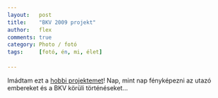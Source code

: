 ```yaml
---
layout:   post
title:    "BKV 2009 projekt"
author:   flex
comments: true
category: Photo / fotó
tags:     [fotó, én, mi, élet]

---
```


<link rel='stylesheet' href='unitegallery/css/unite-gallery.css' type='text/css' /> 
<link rel='stylesheet' href='unitegallery/themes/default/ug-theme-default.css' type='text/css' /> 

<script type='text/javascript' src='unitegallery/js/jquery-11.0.min.js'></script>
<script type='text/javascript' src='unitegallery/js/unitegallery.min.js'></script> 
<script type='text/javascript' src='unitegallery/themes/tiles/ug-theme-tiles.js'></script>

Imádtam ezt a <a href="https:/www.flickr.com/photos/fleischmann/sets/72157622129419487/">hobbi projektemet</a>! Nap, mint nap fényképezni az utazó embereket és a BKV körüli történéseket...

<div id="gallery" style="display:none; margin-bottom: .7em; margin-left: 0; margin-right: 0; margin-top: .5em;">

<img alt="BKV 2009" data-description="BKV 2009" src="photos/BKV2009/3907714768_a01dcdb5fc_o.jpg" data-image="photos/BKV2009/3907714768_a01dcdb5fc_o.jpg">
<img alt="BKV 2009" data-description="BKV 2009" src="photos/BKV2009/img_0011_2_3890210790_o.jpg" data-image="photos/BKV2009/img_0011_2_3890210790_o.jpg">
<img alt="BKV 2009" data-description="BKV 2009" src="photos/BKV2009/img_0011_3889391271_o.jpg" data-image="photos/BKV2009/img_0011_3889391271_o.jpg">
<img alt="BKV 2009" data-description="BKV 2009" src="photos/BKV2009/img_0013_3889391713_o.jpg" data-image="photos/BKV2009/img_0013_3889391713_o.jpg">
<img alt="BKV 2009" data-description="BKV 2009" src="photos/BKV2009/img_0024_2_3889418079_o.jpg" data-image="photos/BKV2009/img_0024_2_3889418079_o.jpg">
<img alt="BKV 2009" data-description="BKV 2009" src="photos/BKV2009/img_0037_3890200180_o.jpg" data-image="photos/BKV2009/img_0037_3890200180_o.jpg">
<img alt="BKV 2009" data-description="BKV 2009" src="photos/BKV2009/img_0038_3890200560_o.jpg" data-image="photos/BKV2009/img_0038_3890200560_o.jpg">
<img alt="BKV 2009" data-description="BKV 2009" src="photos/BKV2009/img_0039_3889407527_o.jpg" data-image="photos/BKV2009/img_0039_3889407527_o.jpg">
<img alt="BKV 2009" data-description="BKV 2009" src="photos/BKV2009/img_0043_3890211640_o.jpg" data-image="photos/BKV2009/img_0043_3890211640_o.jpg">
<img alt="BKV 2009" data-description="BKV 2009" src="photos/BKV2009/img_0046_2_3890212124_o.jpg" data-image="photos/BKV2009/img_0046_2_3890212124_o.jpg">
<img alt="BKV 2009" data-description="BKV 2009" src="photos/BKV2009/img_0047_3890185954_o.jpg" data-image="photos/BKV2009/img_0047_3890185954_o.jpg">
<img alt="BKV 2009" data-description="BKV 2009" src="photos/BKV2009/img_0052_3889407945_o.jpg" data-image="photos/BKV2009/img_0052_3889407945_o.jpg">
<img alt="BKV 2009" data-description="BKV 2009" src="photos/BKV2009/img_0053_3890201778_o.jpg" data-image="photos/BKV2009/img_0053_3890201778_o.jpg">
<img alt="BKV 2009" data-description="BKV 2009" src="photos/BKV2009/img_0054_3890202220_o.jpg" data-image="photos/BKV2009/img_0054_3890202220_o.jpg">
<img alt="BKV 2009" data-description="BKV 2009" src="photos/BKV2009/img_0061_3889419403_o.jpg" data-image="photos/BKV2009/img_0061_3889419403_o.jpg">
<img alt="BKV 2009" data-description="BKV 2009" src="photos/BKV2009/img_0066_3889409177_o.jpg" data-image="photos/BKV2009/img_0066_3889409177_o.jpg">
<img alt="BKV 2009" data-description="BKV 2009" src="photos/BKV2009/img_0069_3889419851_o.jpg" data-image="photos/BKV2009/img_0069_3889419851_o.jpg">
<img alt="BKV 2009" data-description="BKV 2009" src="photos/BKV2009/img_0070_3890186314_o.jpg" data-image="photos/BKV2009/img_0070_3890186314_o.jpg">
<img alt="BKV 2009" data-description="BKV 2009" src="photos/BKV2009/img_0070_3890213528_o.jpg" data-image="photos/BKV2009/img_0070_3890213528_o.jpg">
<img alt="BKV 2009" data-description="BKV 2009" src="photos/BKV2009/img_0071_3890213978_o.jpg" data-image="photos/BKV2009/img_0071_3890213978_o.jpg">
<img alt="BKV 2009" data-description="BKV 2009" src="photos/BKV2009/img_0074_3889392997_o.jpg" data-image="photos/BKV2009/img_0074_3889392997_o.jpg">
<img alt="BKV 2009" data-description="BKV 2009" src="photos/BKV2009/img_0090_3890214430_o.jpg" data-image="photos/BKV2009/img_0090_3890214430_o.jpg">
<img alt="BKV 2009" data-description="BKV 2009" src="photos/BKV2009/img_0095_3889409639_o.jpg" data-image="photos/BKV2009/img_0095_3889409639_o.jpg">
<img alt="BKV 2009" data-description="BKV 2009" src="photos/BKV2009/img_0103_3890214894_o.jpg" data-image="photos/BKV2009/img_0103_3890214894_o.jpg">
<img alt="BKV 2009" data-description="BKV 2009" src="photos/BKV2009/img_0114_3889422099_o.jpg" data-image="photos/BKV2009/img_0114_3889422099_o.jpg">
<img alt="BKV 2009" data-description="BKV 2009" src="photos/BKV2009/img_0116_3889410097_o.jpg" data-image="photos/BKV2009/img_0116_3889410097_o.jpg">
<img alt="BKV 2009" data-description="BKV 2009" src="photos/BKV2009/img_0117_3889410399_o.jpg" data-image="photos/BKV2009/img_0117_3889410399_o.jpg">
<img alt="BKV 2009" data-description="BKV 2009" src="photos/BKV2009/img_0124_3889410841_o.jpg" data-image="photos/BKV2009/img_0124_3889410841_o.jpg">
<img alt="BKV 2009" data-description="BKV 2009" src="photos/BKV2009/img_0124_3889422513_o.jpg" data-image="photos/BKV2009/img_0124_3889422513_o.jpg">
<img alt="BKV 2009" data-description="BKV 2009" src="photos/BKV2009/img_0165_3890216254_o.jpg" data-image="photos/BKV2009/img_0165_3890216254_o.jpg">
<img alt="BKV 2009" data-description="BKV 2009" src="photos/BKV2009/img_0171_3889423457_o.jpg" data-image="photos/BKV2009/img_0171_3889423457_o.jpg">
<img alt="BKV 2009" data-description="BKV 2009" src="photos/BKV2009/img_0179_3889411231_o.jpg" data-image="photos/BKV2009/img_0179_3889411231_o.jpg">
<img alt="BKV 2009" data-description="BKV 2009" src="photos/BKV2009/img_0186_3889411651_o.jpg" data-image="photos/BKV2009/img_0186_3889411651_o.jpg">
<img alt="BKV 2009" data-description="BKV 2009" src="photos/BKV2009/img_0193_3889412087_o.jpg" data-image="photos/BKV2009/img_0193_3889412087_o.jpg">
<img alt="BKV 2009" data-description="BKV 2009" src="photos/BKV2009/img_0193_3889423873_o.jpg" data-image="photos/BKV2009/img_0193_3889423873_o.jpg">
<img alt="BKV 2009" data-description="BKV 2009" src="photos/BKV2009/img_0201_3890217478_o.jpg" data-image="photos/BKV2009/img_0201_3890217478_o.jpg">
<img alt="BKV 2009" data-description="BKV 2009" src="photos/BKV2009/img_0203_3889412559_o.jpg" data-image="photos/BKV2009/img_0203_3889412559_o.jpg">
<img alt="BKV 2009" data-description="BKV 2009" src="photos/BKV2009/img_0213_3889412957_o.jpg" data-image="photos/BKV2009/img_0213_3889412957_o.jpg">
<img alt="BKV 2009" data-description="BKV 2009" src="photos/BKV2009/img_0217_3890217940_o.jpg" data-image="photos/BKV2009/img_0217_3890217940_o.jpg">
<img alt="BKV 2009" data-description="BKV 2009" src="photos/BKV2009/img_0223_3890206712_o.jpg" data-image="photos/BKV2009/img_0223_3890206712_o.jpg">
<img alt="BKV 2009" data-description="BKV 2009" src="photos/BKV2009/img_0224_3890207112_o.jpg" data-image="photos/BKV2009/img_0224_3890207112_o.jpg">
<img alt="BKV 2009" data-description="BKV 2009" src="photos/BKV2009/img_0225_3890218338_o.jpg" data-image="photos/BKV2009/img_0225_3890218338_o.jpg">
<img alt="BKV 2009" data-description="BKV 2009" src="photos/BKV2009/img_0233_3890207504_o.jpg" data-image="photos/BKV2009/img_0233_3890207504_o.jpg">
<img alt="BKV 2009" data-description="BKV 2009" src="photos/BKV2009/img_0234_3890207974_o.jpg" data-image="photos/BKV2009/img_0234_3890207974_o.jpg">
<img alt="BKV 2009" data-description="BKV 2009" src="photos/BKV2009/img_0243_3890218766_o.jpg" data-image="photos/BKV2009/img_0243_3890218766_o.jpg">
<img alt="BKV 2009" data-description="BKV 2009" src="photos/BKV2009/img_0270_3890187132_o.jpg" data-image="photos/BKV2009/img_0270_3890187132_o.jpg">
<img alt="BKV 2009" data-description="BKV 2009" src="photos/BKV2009/img_0285_3890187440_o.jpg" data-image="photos/BKV2009/img_0285_3890187440_o.jpg">
<img alt="BKV 2009" data-description="BKV 2009" src="photos/BKV2009/img_0290_3889415283_o.jpg" data-image="photos/BKV2009/img_0290_3889415283_o.jpg">
<img alt="BKV 2009" data-description="BKV 2009" src="photos/BKV2009/img_0302_3890187832_o.jpg" data-image="photos/BKV2009/img_0302_3890187832_o.jpg">
<img alt="BKV 2009" data-description="BKV 2009" src="photos/BKV2009/img_0308_3889394625_o.jpg" data-image="photos/BKV2009/img_0308_3889394625_o.jpg">
<img alt="BKV 2009" data-description="BKV 2009" src="photos/BKV2009/img_0313_3889394985_o.jpg" data-image="photos/BKV2009/img_0313_3889394985_o.jpg">
<img alt="BKV 2009" data-description="BKV 2009" src="photos/BKV2009/img_0316_2_3890208806_o.jpg" data-image="photos/BKV2009/img_0316_2_3890208806_o.jpg">
<img alt="BKV 2009" data-description="BKV 2009" src="photos/BKV2009/img_0317_2_3889415983_o.jpg" data-image="photos/BKV2009/img_0317_2_3889415983_o.jpg">
<img alt="BKV 2009" data-description="BKV 2009" src="photos/BKV2009/img_0318_2_3889416409_o.jpg" data-image="photos/BKV2009/img_0318_2_3889416409_o.jpg">
<img alt="BKV 2009" data-description="BKV 2009" src="photos/BKV2009/img_0319_2_3890209890_o.jpg" data-image="photos/BKV2009/img_0319_2_3890209890_o.jpg">
<img alt="BKV 2009" data-description="BKV 2009" src="photos/BKV2009/img_0327_3890210328_o.jpg" data-image="photos/BKV2009/img_0327_3890210328_o.jpg">
<img alt="BKV 2009" data-description="BKV 2009" src="photos/BKV2009/img_0440_3890189166_o.jpg" data-image="photos/BKV2009/img_0440_3890189166_o.jpg">
<img alt="BKV 2009" data-description="BKV 2009" src="photos/BKV2009/img_0455_3890219126_o.jpg" data-image="photos/BKV2009/img_0455_3890219126_o.jpg">
<img alt="BKV 2009" data-description="BKV 2009" src="photos/BKV2009/img_0456_3889426395_o.jpg" data-image="photos/BKV2009/img_0456_3889426395_o.jpg">
<img alt="BKV 2009" data-description="BKV 2009" src="photos/BKV2009/img_0457_3889426801_o.jpg" data-image="photos/BKV2009/img_0457_3889426801_o.jpg">
<img alt="BKV 2009" data-description="BKV 2009" src="photos/BKV2009/img_0458_3889427209_o.jpg" data-image="photos/BKV2009/img_0458_3889427209_o.jpg">
<img alt="BKV 2009" data-description="BKV 2009" src="photos/BKV2009/img_0460_3890189556_o.jpg" data-image="photos/BKV2009/img_0460_3890189556_o.jpg">
<img alt="BKV 2009" data-description="BKV 2009" src="photos/BKV2009/img_0461_3890190004_o.jpg" data-image="photos/BKV2009/img_0461_3890190004_o.jpg">
<img alt="BKV 2009" data-description="BKV 2009" src="photos/BKV2009/img_0470_3890220842_o.jpg" data-image="photos/BKV2009/img_0470_3890220842_o.jpg">
<img alt="BKV 2009" data-description="BKV 2009" src="photos/BKV2009/img_0481_3889396753_o.jpg" data-image="photos/BKV2009/img_0481_3889396753_o.jpg">
<img alt="BKV 2009" data-description="BKV 2009" src="photos/BKV2009/img_0486_3890190796_o.jpg" data-image="photos/BKV2009/img_0486_3890190796_o.jpg">
<img alt="BKV 2009" data-description="BKV 2009" src="photos/BKV2009/img_0495_3890191160_o.jpg" data-image="photos/BKV2009/img_0495_3890191160_o.jpg">
<img alt="BKV 2009" data-description="BKV 2009" src="photos/BKV2009/img_0496_3890191578_o.jpg" data-image="photos/BKV2009/img_0496_3890191578_o.jpg">
<img alt="BKV 2009" data-description="BKV 2009" src="photos/BKV2009/img_0501_3889428113_o.jpg" data-image="photos/BKV2009/img_0501_3889428113_o.jpg">
<img alt="BKV 2009" data-description="BKV 2009" src="photos/BKV2009/img_0603_3890192032_o.jpg" data-image="photos/BKV2009/img_0603_3890192032_o.jpg">
<img alt="BKV 2009" data-description="BKV 2009" src="photos/BKV2009/img_0604_3889398715_o.jpg" data-image="photos/BKV2009/img_0604_3889398715_o.jpg">
<img alt="BKV 2009" data-description="BKV 2009" src="photos/BKV2009/img_0605_3890192894_o.jpg" data-image="photos/BKV2009/img_0605_3890192894_o.jpg">
<img alt="BKV 2009" data-description="BKV 2009" src="photos/BKV2009/img_0606_3890193354_o.jpg" data-image="photos/BKV2009/img_0606_3890193354_o.jpg">
<img alt="BKV 2009" data-description="BKV 2009" src="photos/BKV2009/img_0625_3889389193_o.jpg" data-image="photos/BKV2009/img_0625_3889389193_o.jpg">
<img alt="BKV 2009" data-description="BKV 2009" src="photos/BKV2009/img_0626_3889400009_o.jpg" data-image="photos/BKV2009/img_0626_3889400009_o.jpg">
<img alt="BKV 2009" data-description="BKV 2009" src="photos/BKV2009/img_0636_3890194252_o.jpg" data-image="photos/BKV2009/img_0636_3890194252_o.jpg">
<img alt="BKV 2009" data-description="BKV 2009" src="photos/BKV2009/img_0657_3889400885_o.jpg" data-image="photos/BKV2009/img_0657_3889400885_o.jpg">
<img alt="BKV 2009" data-description="BKV 2009" src="photos/BKV2009/img_0664_3889389611_o.jpg" data-image="photos/BKV2009/img_0664_3889389611_o.jpg">
<img alt="BKV 2009" data-description="BKV 2009" src="photos/BKV2009/img_0668_3890195188_o.jpg" data-image="photos/BKV2009/img_0668_3890195188_o.jpg">
<img alt="BKV 2009" data-description="BKV 2009" src="photos/BKV2009/img_0669_3889401813_o.jpg" data-image="photos/BKV2009/img_0669_3889401813_o.jpg">
<img alt="BKV 2009" data-description="BKV 2009" src="photos/BKV2009/img_0675_3889402233_o.jpg" data-image="photos/BKV2009/img_0675_3889402233_o.jpg">
<img alt="BKV 2009" data-description="BKV 2009" src="photos/BKV2009/img_0751_3889390001_o.jpg" data-image="photos/BKV2009/img_0751_3889390001_o.jpg">
<img alt="BKV 2009" data-description="BKV 2009" src="photos/BKV2009/img_0912_3890196540_o.jpg" data-image="photos/BKV2009/img_0912_3890196540_o.jpg">
<img alt="BKV 2009" data-description="BKV 2009" src="photos/BKV2009/img_0914_3890196916_o.jpg" data-image="photos/BKV2009/img_0914_3890196916_o.jpg">
<img alt="BKV 2009" data-description="BKV 2009" src="photos/BKV2009/img_0947_3890221734_o.jpg" data-image="photos/BKV2009/img_0947_3890221734_o.jpg">
<img alt="BKV 2009" data-description="BKV 2009" src="photos/BKV2009/img_0953_3889390413_o.jpg" data-image="photos/BKV2009/img_0953_3889390413_o.jpg">
<img alt="BKV 2009" data-description="BKV 2009" src="photos/BKV2009/img_0955_3889403493_o.jpg" data-image="photos/BKV2009/img_0955_3889403493_o.jpg">
<img alt="BKV 2009" data-description="BKV 2009" src="photos/BKV2009/img_0961_3889403909_o.jpg" data-image="photos/BKV2009/img_0961_3889403909_o.jpg">
<img alt="BKV 2009" data-description="BKV 2009" src="photos/BKV2009/img_0962_3889404315_o.jpg" data-image="photos/BKV2009/img_0962_3889404315_o.jpg">
<img alt="BKV 2009" data-description="BKV 2009" src="photos/BKV2009/img_0986_3889390875_o.jpg" data-image="photos/BKV2009/img_0986_3889390875_o.jpg">
<img alt="BKV 2009" data-description="BKV 2009" src="photos/BKV2009/img_0986_3889404743_o.jpg" data-image="photos/BKV2009/img_0986_3889404743_o.jpg">
<img alt="BKV 2009" data-description="BKV 2009" src="photos/BKV2009/img_0987_3889405201_o.jpg" data-image="photos/BKV2009/img_0987_3889405201_o.jpg">
<img alt="BKV 2009" data-description="BKV 2009" src="photos/BKV2009/img_0993_3890222132_o.jpg" data-image="photos/BKV2009/img_0993_3890222132_o.jpg">
<img alt="BKV 2009" data-description="BKV 2009" src="photos/BKV2009/img_0994_3890222552_o.jpg" data-image="photos/BKV2009/img_0994_3890222552_o.jpg">
<img alt="BKV 2009" data-description="BKV 2009" src="photos/BKV2009/img_0996_3889405659_o.jpg" data-image="photos/BKV2009/img_0996_3889405659_o.jpg">
<img alt="BKV 2009" data-description="BKV 2009" src="photos/BKV2009/img_0998_3890199768_o.jpg" data-image="photos/BKV2009/img_0998_3890199768_o.jpg">
<img alt="BKV 2009" data-description="BKV 2009" src="photos/BKV2009/img_2334_3890223034_o.jpg" data-image="photos/BKV2009/img_2334_3890223034_o.jpg">
<img alt="BKV 2009" data-description="BKV 2009" src="photos/BKV2009/img_2338_3889430235_o.jpg" data-image="photos/BKV2009/img_2338_3889430235_o.jpg">
<img alt="BKV 2009" data-description="BKV 2009" src="photos/BKV2009/img_2351_3890223886_o.jpg" data-image="photos/BKV2009/img_2351_3890223886_o.jpg">
<img alt="BKV 2009" data-description="BKV 2009" src="photos/BKV2009/img_2354_3889431031_o.jpg" data-image="photos/BKV2009/img_2354_3889431031_o.jpg">
<img alt="BKV 2009" data-description="BKV 2009" src="photos/BKV2009/img_2373_3890224624_o.jpg" data-image="photos/BKV2009/img_2373_3890224624_o.jpg">
<img alt="BKV 2009" data-description="BKV 2009" src="photos/BKV2009/img_2374_3890224948_o.jpg" data-image="photos/BKV2009/img_2374_3890224948_o.jpg">
<img alt="BKV 2009" data-description="BKV 2009" src="photos/BKV2009/img_2376_3890225294_o.jpg" data-image="photos/BKV2009/img_2376_3890225294_o.jpg">
<img alt="BKV 2009" data-description="BKV 2009" src="photos/BKV2009/img_2377_3889432527_o.jpg" data-image="photos/BKV2009/img_2377_3889432527_o.jpg">
<img alt="BKV 2009" data-description="BKV 2009" src="photos/BKV2009/img_2378_3889432915_o.jpg" data-image="photos/BKV2009/img_2378_3889432915_o.jpg">
<img alt="BKV 2009" data-description="BKV 2009" src="photos/BKV2009/img_3141_3890226400_o.jpg" data-image="photos/BKV2009/img_3141_3890226400_o.jpg">
<img alt="BKV 2009" data-description="BKV 2009" src="photos/BKV2009/img_3160_3890226732_o.jpg" data-image="photos/BKV2009/img_3160_3890226732_o.jpg">
<img alt="BKV 2009" data-description="BKV 2009" src="photos/BKV2009/img_3161_3890227144_o.jpg" data-image="photos/BKV2009/img_3161_3890227144_o.jpg">
<img alt="BKV 2009" data-description="BKV 2009" src="photos/BKV2009/img_3194_3890227506_o.jpg" data-image="photos/BKV2009/img_3194_3890227506_o.jpg">
<img alt="BKV 2009" data-description="BKV 2009" src="photos/BKV2009/img_3195_3890228110_o.jpg" data-image="photos/BKV2009/img_3195_3890228110_o.jpg">
<img alt="BKV 2009" data-description="BKV 2009" src="photos/BKV2009/img_3249_3890228506_o.jpg" data-image="photos/BKV2009/img_3249_3890228506_o.jpg">
<img alt="BKV 2009" data-description="BKV 2009" src="photos/BKV2009/img_3272_3889435819_o.jpg" data-image="photos/BKV2009/img_3272_3889435819_o.jpg">
<img alt="BKV 2009" data-description="BKV 2009" src="photos/BKV2009/img_3278_3889436235_o.jpg" data-image="photos/BKV2009/img_3278_3889436235_o.jpg">
<img alt="BKV 2009" data-description="BKV 2009" src="photos/BKV2009/img_3279_3890229758_o.jpg" data-image="photos/BKV2009/img_3279_3890229758_o.jpg">
<img alt="BKV 2009" data-description="BKV 2009" src="photos/BKV2009/img_3311_3890230094_o.jpg" data-image="photos/BKV2009/img_3311_3890230094_o.jpg">
<img alt="BKV 2009" data-description="BKV 2009" src="photos/BKV2009/img_3312_3890230534_o.jpg" data-image="photos/BKV2009/img_3312_3890230534_o.jpg">
<img alt="BKV 2009" data-description="BKV 2009" src="photos/BKV2009/img_3323_3890230928_o.jpg" data-image="photos/BKV2009/img_3323_3890230928_o.jpg">
<img alt="BKV 2009" data-description="BKV 2009" src="photos/BKV2009/img_3325_3889438225_o.jpg" data-image="photos/BKV2009/img_3325_3889438225_o.jpg">
<img alt="BKV 2009" data-description="BKV 2009" src="photos/BKV2009/img_4354_4231175112_o.jpg" data-image="photos/BKV2009/img_4354_4231175112_o.jpg">
<img alt="BKV 2009" data-description="BKV 2009" src="photos/BKV2009/img_4395_4231177638_o.jpg" data-image="photos/BKV2009/img_4395_4231177638_o.jpg">
<img alt="BKV 2009" data-description="BKV 2009" src="photos/BKV2009/img_4412_4230412205_o.jpg" data-image="photos/BKV2009/img_4412_4230412205_o.jpg">
<img alt="BKV 2009" data-description="BKV 2009" src="photos/BKV2009/img_4443_4231176154_o.jpg" data-image="photos/BKV2009/img_4443_4231176154_o.jpg">
<img alt="BKV 2009" data-description="BKV 2009" src="photos/BKV2009/img_4516_4231178236_o.jpg" data-image="photos/BKV2009/img_4516_4231178236_o.jpg">
<img alt="BKV 2009" data-description="BKV 2009" src="photos/BKV2009/img_5225_4230407299_o.jpg" data-image="photos/BKV2009/img_5225_4230407299_o.jpg">
<img alt="BKV 2009" data-description="BKV 2009" src="photos/BKV2009/img_5226_4231178068_o.jpg" data-image="photos/BKV2009/img_5226_4231178068_o.jpg">
<img alt="BKV 2009" data-description="BKV 2009" src="photos/BKV2009/img_5243_4230408053_o.jpg" data-image="photos/BKV2009/img_5243_4230408053_o.jpg">
<img alt="BKV 2009" data-description="BKV 2009" src="photos/BKV2009/img_5284_4230411975_o.jpg" data-image="photos/BKV2009/img_5284_4230411975_o.jpg">
<img alt="BKV 2009" data-description="BKV 2009" src="photos/BKV2009/img_5301_4230409821_o.jpg" data-image="photos/BKV2009/img_5301_4230409821_o.jpg">
<img alt="BKV 2009" data-description="BKV 2009" src="photos/BKV2009/img_5312_4230409097_o.jpg" data-image="photos/BKV2009/img_5312_4230409097_o.jpg">
<img alt="BKV 2009" data-description="BKV 2009" src="photos/BKV2009/img_5339_4231175576_o.jpg" data-image="photos/BKV2009/img_5339_4231175576_o.jpg">
<img alt="BKV 2009" data-description="BKV 2009" src="photos/BKV2009/img_5380_4231178472_o.jpg" data-image="photos/BKV2009/img_5380_4231178472_o.jpg">
<img alt="BKV 2009" data-description="BKV 2009" src="photos/BKV2009/img_5532_4230409341_o.jpg" data-image="photos/BKV2009/img_5532_4230409341_o.jpg">
<img alt="BKV 2009" data-description="BKV 2009" src="photos/BKV2009/img_5571_4230411769_o.jpg" data-image="photos/BKV2009/img_5571_4230411769_o.jpg">
<img alt="BKV 2009" data-description="BKV 2009" src="photos/BKV2009/img_5613_4230410585_o.jpg" data-image="photos/BKV2009/img_5613_4230410585_o.jpg">
<img alt="BKV 2009" data-description="BKV 2009" src="photos/BKV2009/img_7113_4231174882_o.jpg" data-image="photos/BKV2009/img_7113_4231174882_o.jpg">
<img alt="BKV 2009" data-description="BKV 2009" src="photos/BKV2009/img_7114_4230411535_o.jpg" data-image="photos/BKV2009/img_7114_4230411535_o.jpg">
<img alt="BKV 2009" data-description="BKV 2009" src="photos/BKV2009/img_7123_4231176858_o.jpg" data-image="photos/BKV2009/img_7123_4231176858_o.jpg">

</div>

<script type="text/javascript"> 
	
	jQuery( document ).ready( function() { jQuery( "#gallery" ).unitegallery( {

		tiles_space_between_cols:      2,
		tiles_justified_space_between: 2,
		tiles_col_width:               400,
		tile_enable_shadow:            false,
			tile_shadow_h: 			   3,			//position of horizontal shadow
			tile_shadow_v: 			   3,			//position of vertical shadow
			tile_shadow_blur: 		   5,			//shadow blur
			tile_shadow_spread: 	   2,			//shadow spread
			tile_shadow_color: 		   "#2B2B2B",	//shadow color

		theme_gallery_padding:         0,
		tiles_type: 				   "justified",

		gallery_width: 				   "100%",
		tiles_exact_width: 			   false,

	} ) } );
										   
</script>